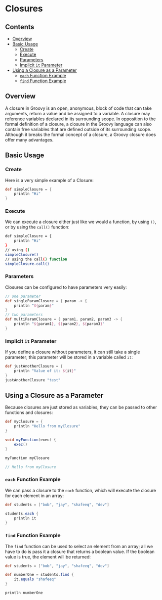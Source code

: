 # Closures
<!--TOC_START-->
## Contents
- [Overview](#overview)
- [Basic Usage](#basic-usage)
	- [Create](#create)
	- [Execute](#execute)
	- [Parameters](#parameters)
	- [Implicit `it` Parameter](#implicit-it-parameter)
- [Using a Closure as a Parameter](#using-a-closure-as-a-parameter)
	- [`each` Function Example](#each-function-example)
	- [`find` Function Example](#find-function-example)

<!--TOC_END-->
## Overview
A closure in Groovy is an open, anonymous, block of code that can take arguments, return a value and be assigned to a variable.  A closure may reference variables declared in its surrounding scope.  In opposition to the formal definition of a closure, a closure in the Groovy language can also contain free variables that are defined outside of its surrounding scope.
Although it breaks the formal concept of a closure, a Groovy closure does offer many advantages.
## Basic Usage
### Create
Here is a very simple example of a Closure:
```groovy
def simpleClosure = {
    println "Hi"
}
```
### Execute
We can execute a closure either just like we would a function, by using `()`, or by using the `call()` function:
```bash
def simpleClosure = {
    println "Hi"
}
// using ()
simpleClosure()
// using the call() function
simpleClosure.call()
```
### Parameters
Closures can be configured to have parameters very easily:
```groovy
// one parameter
def singleParamClosure = { param -> {
    println "${param}"
}
// two parameters
def multiParamClosure = { param1, param2, param3 -> {
    println "${param1}, ${param2}, ${param3}" 
}
```
### Implicit `it` Parameter
If you define a closure without parameters, it can still take a single parameter; this parameter will be stored in a variable called `it`:
```groovy
def justAnotherClosure = {
    println "Value of it: ${it}"
}
justAnotherClosure "test"
```
## Using a Closure as a Parameter
Because closures are just stored as variables, they can be passed to other functions and closures:
```groovy
def myClosure = {
    println "Hello from myClosure"
}

void myFunction(exec) {
    exec()
}

myFunction myClosure

// Hello from myClosure
```
### `each` Function Example
We can pass a closure to the `each` function, which will execute the closure for each element in an array:
```groovy
def students = ["bob", "jay", "shafeeq", "dev"]

students.each {
    println it
}
```

### `find` Function Example
The `find` function can be used to select an element from an array; all we have to do is pass it a closure that returns a boolean value. If the boolean value is true, the element will be returned:
```groovy
def students = ["bob", "jay", "shafeeq", "dev"]

def numberOne = students.find {
    it.equals "shafeeq"
}

println numberOne
```
